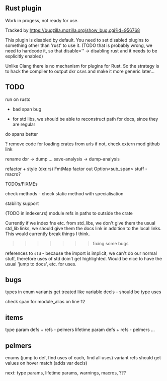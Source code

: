 Rust plugin
-----------

Work in progess, not ready for use.

Tracked by https://bugzilla.mozilla.org/show_bug.cgi?id=956768

This plugin is disabled by default. You need to set disabled plugins to something
other than 'rust' to use it. (TODO that is probably wrong, we need to hardcode it,
so that disable='' -> disabling rust and it needs to be explicitly enabled)

Unlike Clang there is no mechanism for plugins for Rust. So the strategy is to
hack the compiler to output dxr csvs and make it more generic later...

TODO
----

run on rustc
  - bad span bug

* for std libs, we should be able to reconstruct path for docs, since they are regular

do spans better

? remove code for loading crates from urls
  if not, check extern mod github link

rename dxr -> dump ...
  save-analysis -> dump-analysis

refactor + style (dxr.rs)
  FmtMap
  factor out Option<sub_span> stuff - macro?

TODOs/FIXMEs

check
  methods - check static method with specialisation

stability support

(TODO in indexer.rs) module refs in paths to outside the crate

Currently if we index fns etc. from std_libs, we don't give them the usual std_lib links,
we should give them the docs link in addition to the local links. This would
currently break things I think.
>>>>>>> fixing some bugs

references to `std` - because the import is implicit, we can't do our normal stuff, therefore
uses of std doin't get highlighted. Would be nice to have the usual 'jump to docs', etc. for
uses.


bugs
----

types in enum variants get treated like variable decls - should be type uses

check span for module_alias on line 12

items
-----

type param defs + refs - pelmers
lifetime param defs + refs - pelmers
...

pelmers
-------

enums (jump to def, find uses of each, find all uses)
  variant refs should get values on hover
match (adds var decls)

next: type params, lifetime params, warnings, macros, ???
